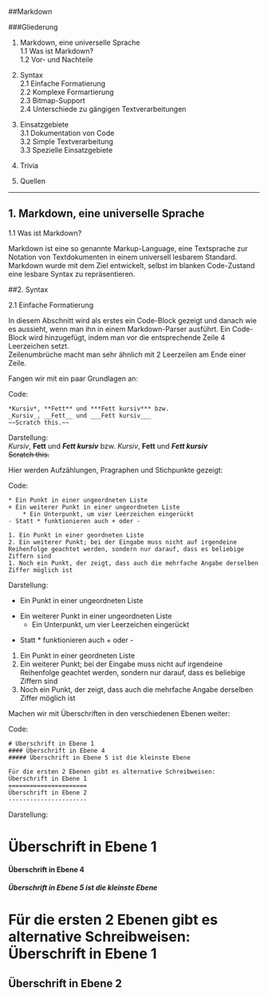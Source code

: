 ##Markdown

###Gliederung

1. Markdown, eine universelle Sprache   
1.1 Was ist Markdown?  
1.2 Vor- und Nachteile  

2. Syntax  
2.1 Einfache Formatierung  
2.2 Komplexe Formartierung  
2.3 Bitmap-Support  
2.4 Unterschiede zu gängigen Textverarbeitungen  

3. Einsatzgebiete  
3.1 Dokumentation von Code  
3.2 Simple Textverarbeitung  
3.3 Spezielle Einsatzgebiete  

4. Trivia

5. Quellen


---

## 1. Markdown, eine universelle Sprache

1.1 Was ist Markdown?

Markdown ist eine so genannte Markup-Language, eine Textsprache zur Notation von Textdokumenten in einem universell lesbarem Standard.
Markdown wurde mit dem Ziel entwickelt, selbst im blanken Code-Zustand eine lesbare Syntax zu repräsentieren. 



##2. Syntax

2.1 Einfache Formatierung

In diesem Abschnitt wird als erstes ein Code-Block gezeigt und danach wie es aussieht, wenn man ihn in einem Markdown-Parser ausführt. 
Ein Code-Block wird hinzugefügt, indem man vor die entsprechende Zeile 4 Leerzeichen setzt.  
Zeilenumbrüche macht man sehr ähnlich mit 2 Leerzeilen am Ende einer Zeile.


Fangen wir mit ein paar Grundlagen an:

Code:  
  
    *Kursiv*, **Fett** und ***Fett kursiv*** bzw. 
    _Kursiv_, __Fett__ und ___Fett kursiv___
    ~~Scratch this.~~

Darstellung:  
*Kursiv*, **Fett** und ***Fett kursiv*** bzw. _Kursiv_, __Fett__ und ___Fett kursiv___  
~~Scratch this.~~

Hier werden Aufzählungen, Pragraphen und Stichpunkte gezeigt:  

Code:  

    * Ein Punkt in einer ungeordneten Liste
    + Ein weiterer Punkt in einer ungeordneten Liste
        * Ein Unterpunkt, um vier Leerzeichen eingerückt
    - Statt * funktionieren auch + oder -
    
    1. Ein Punkt in einer geordneten Liste
    2. Ein weiterer Punkt; bei der Eingabe muss nicht auf irgendeine Reihenfolge geachtet werden, sondern nur darauf, dass es beliebige Ziffern sind
    1. Noch ein Punkt, der zeigt, dass auch die mehrfache Angabe derselben Ziffer möglich ist
    
Darstellung:  

* Ein Punkt in einer ungeordneten Liste
+ Ein weiterer Punkt in einer ungeordneten Liste
    * Ein Unterpunkt, um vier Leerzeichen eingerückt
- Statt * funktionieren auch + oder -  

1. Ein Punkt in einer geordneten Liste
2. Ein weiterer Punkt; bei der Eingabe muss nicht auf irgendeine Reihenfolge geachtet werden, sondern nur darauf, dass es beliebige Ziffern sind
1. Noch ein Punkt, der zeigt, dass auch die mehrfache Angabe derselben Ziffer möglich ist

Machen wir mit Überschriften in den verschiedenen Ebenen weiter:

Code:  

    # Überschrift in Ebene 1
    #### Überschrift in Ebene 4   
    ##### Überschrift in Ebene 5 ist die kleinste Ebene
    
    Für die ersten 2 Ebenen gibt es alternative Schreibweisen:
    Überschrift in Ebene 1
    ======================
    Überschrift in Ebene 2
    ----------------------
Darstellung:

# Überschrift in Ebene 1
#### Überschrift in Ebene 4
##### Überschrift in Ebene 5 ist die kleinste Ebene

Für die ersten 2 Ebenen gibt es alternative Schreibweisen:
Überschrift in Ebene 1
======================
Überschrift in Ebene 2
----------------------

